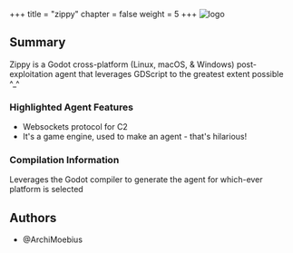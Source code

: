 +++
title = "zippy"
chapter = false
weight = 5
+++
![logo](/agents/zippy/zippy.svg?width=200px)
## Summary

Zippy is a Godot cross-platform (Linux, macOS, & Windows) post-exploitation agent that leverages GDScript to the greatest extent possible ^_^

### Highlighted Agent Features
- Websockets protocol for C2
- It's a game engine, used to make an agent - that's hilarious!

### Compilation Information
Leverages the Godot compiler to generate the agent for which-ever platform is selected

## Authors
- @ArchiMoebius